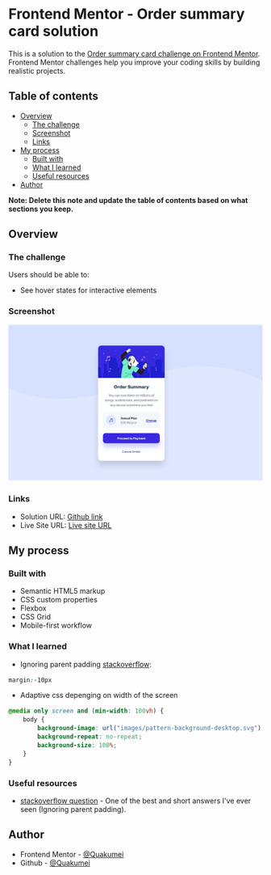 # Frontend Mentor - Order summary card solution

This is a solution to the [Order summary card challenge on Frontend Mentor](https://www.frontendmentor.io/challenges/order-summary-component-QlPmajDUj). Frontend Mentor challenges help you improve your coding skills by building realistic projects. 

## Table of contents

- [Overview](#overview)
  - [The challenge](#the-challenge)
  - [Screenshot](#screenshot)
  - [Links](#links)
- [My process](#my-process)
  - [Built with](#built-with)
  - [What I learned](#what-i-learned)
  - [Useful resources](#useful-resources)
- [Author](#author)

**Note: Delete this note and update the table of contents based on what sections you keep.**

## Overview

### The challenge

Users should be able to:

- See hover states for interactive elements

### Screenshot

![](./screenshot.jpg)


### Links

- Solution URL: [Github link](https://github.com/Quakumei/fm-order-summary-component)
- Live Site URL: [Live site URL](https://fm-order-summary-component-quakumei.vercel.app/)

## My process

### Built with

- Semantic HTML5 markup
- CSS custom properties
- Flexbox
- CSS Grid
- Mobile-first workflow


### What I learned

- Ignoring parent padding [stackoverflow](https://stackoverflow.com/questions/4296530/ignore-parent-padding): 
```css
margin:-10px
```
- Adaptive css depenging on width of the screen
```css
@media only screen and (min-width: 100vh) {
    body { 
        background-image: url("images/pattern-background-desktop.svg");
        background-repeat: no-repeat;
        background-size: 100%;
    }
}
```

### Useful resources

- [stackoverflow question](https://stackoverflow.com/questions/4296530/ignore-parent-padding) - One of the best and short answers I've ever seen (Ignoring parent padding).

## Author

- Frontend Mentor - [@Quakumei](https://www.frontendmentor.io/profile/Quakumei)
- Github - [@Quakumei](https://github.com/Quakumei)

